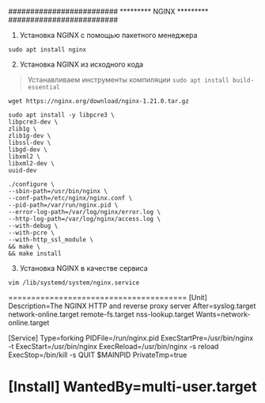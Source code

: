 #########################
********* NGINX *********
#########################

1. Установка NGINX с помощью пакетного менеджера
```
sudo apt install nginx
```

2. Установка NGINX из исходного кода

> Устанавливаем инструменты компиляции
`sudo apt install build-essential`  

<!-- Скачиваем исходный код nginx -->                          
`wget https://nginx.org/download/nginx-1.21.0.tar.gz`

<!-- Устанавливаем дополнительные пакеты для запуска модулей nginx -->
```
sudo apt install -y libpcre3 \
libpcre3-dev \
zlib1g \
zlib1g-dev \
libssl-dev \
libgd-dev \
libxml2 \
libxml2-dev \
uuid-dev
```

<!-- Сборка NGINX с префиксами -->
```
./configure \
--sbin-path=/usr/bin/nginx \
--conf-path=/etc/nginx/nginx.conf \
--pid-path=/var/run/nginx.pid \
--error-log-path=/var/log/nginx/error.log \
--http-log-path=/var/log/nginx/access.log \
--with-debug \
--with-pcre \
--with-http_ssl_module \
&& make \
&& make install
```

3. Установка NGINX в качестве сервиса

<!-- Создаем файл сервиса NGINX -->
`vim /lib/systemd/system/nginx.service`

<!-- Вставляем содержимое -->
=======================================
[Unit]
Description=The NGINX HTTP and reverse proxy server
After=syslog.target network-online.target remote-fs.target nss-lookup.target
Wants=network-online.target

[Service]
Type=forking
PIDFile=/run/nginx.pid
ExecStartPre=/usr/bin/nginx -t
ExecStart=/usr/bin/nginx
ExecReload=/usr/bin/nginx -s reload
ExecStop=/bin/kill -s QUIT $MAINPID
PrivateTmp=true

[Install]
WantedBy=multi-user.target
====================================

